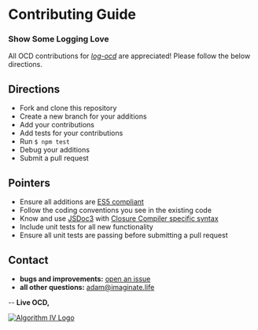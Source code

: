 # Contributing Guide
### Show Some Logging Love
All OCD contributions for _[log-ocd](https://github.com/imaginate/log-ocd)_ are appreciated! Please follow the below directions.

## Directions
- Fork and clone this repository
- Create a new branch for your additions
- Add your contributions
- Add tests for your contributions
- Run ```$ npm test ```
- Debug your additions
- Submit a pull request


## Pointers
- Ensure all additions are [ES5 compliant](http://www.ecma-international.org/publications/files/ECMA-ST-ARCH/ECMA-262%205th%20edition%20December%202009.pdf)
- Follow the coding conventions you see in the existing code
- Know and use [JSDoc3](http://usejsdoc.org/) with [Closure Compiler specific syntax](https://developers.google.com/closure/compiler/docs/js-for-compiler)
- Include unit tests for all new functionality
- Ensure all unit tests are passing before submitting a pull request


## Contact
- **bugs and improvements:** [open an issue](https://github.com/imaginate/log-ocd/issues)
- **all other questions:** adam@imaginate.life


--
**Live OCD,**

<a href="http://www.algorithmiv.com/log-ocd"><img src="http://www.algorithmiv.com/images/aIV-logo.png" alt="Algorithm IV Logo" /></a>
